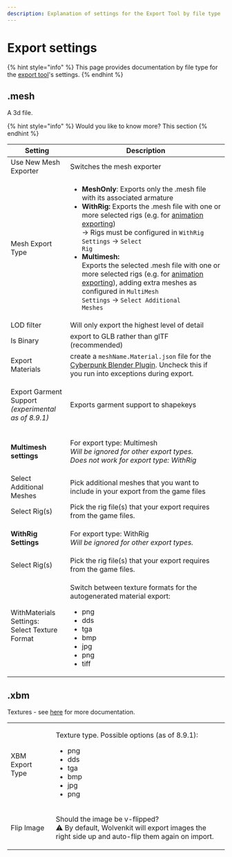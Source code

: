 ```yaml
---
description: Explanation of settings for the Export Tool by file type
---
```


# Export settings

{% hint style="info" %}
This page provides documentation by file type for the [export tool](./#export-tool)'s settings.
{% endhint %}

## .mesh

A 3d file.

{% hint style="info" %}
Would you like to know more? This section
{% endhint %}

| Setting                                                              | Description                                                                                                                                                                                                                                                                                                                                                                                                                                                                                                                                                                                                                                                                                                                                                    |
| -------------------------------------------------------------------- | -------------------------------------------------------------------------------------------------------------------------------------------------------------------------------------------------------------------------------------------------------------------------------------------------------------------------------------------------------------------------------------------------------------------------------------------------------------------------------------------------------------------------------------------------------------------------------------------------------------------------------------------------------------------------------------------------------------------------------------------------------------- |
| Use New Mesh Exporter                                                | Switches the mesh exporter                                                                                                                                                                                                                                                                                                                                                                                                                                                                                                                                                                                                                                                                                                                                     |
| Mesh Export Type                                                     | <ul><li><strong>MeshOnly</strong>: Exports only the .mesh file with its associated armature</li><li><strong>WithRig:</strong> Exports the .mesh file with one or more selected rigs (e.g. for <a href="../../../modding-community/exporting-to-blender/exporting-rigs-and-anims.md">animation exporting</a>)<br>-> Rigs must be configured in <code>WithRig Settings</code> -> <code>Select Rig</code></li><li><strong>Multimesh:</strong><br>Exports the selected .mesh file with one or more selected rigs (e.g. for <a href="../../../modding-community/exporting-to-blender/exporting-rigs-and-anims.md">animation exporting</a>), adding extra meshes as configured in <code>MultiMesh Settings</code> -> <code>Select Additional Meshes</code></li></ul> |
| LOD filter                                                           | Will only export the highest level of detail                                                                                                                                                                                                                                                                                                                                                                                                                                                                                                                                                                                                                                                                                                                   |
| Is Binary                                                            | export to GLB rather than glTF (recommended)                                                                                                                                                                                                                                                                                                                                                                                                                                                                                                                                                                                                                                                                                                                   |
| Export Materials                                                     | create a `meshName.Material.json` file for the [Cyberpunk Blender Plugin](../blender-integration.md#how-does-it-work). Uncheck this if you run into exceptions during export.                                                                                                                                                                                                                                                                                                                                                                                                                                                                                                                                                                                  |
| <p>Export Garment Support<br><em>(experimental as of 8.9.1)</em></p> | Exports garment support to shapekeys                                                                                                                                                                                                                                                                                                                                                                                                                                                                                                                                                                                                                                                                                                                           |
| **Multimesh settings**                                               | <p>For export type: Multimesh<br><em>Will be ignored for other export types.</em> <br><em>Does not work for export type: WithRig</em></p>                                                                                                                                                                                                                                                                                                                                                                                                                                                                                                                                                                                                                      |
|     Select Additional Meshes                                         | Pick additional meshes that you want to include in your export from the game files                                                                                                                                                                                                                                                                                                                                                                                                                                                                                                                                                                                                                                                                             |
|     Select Rig(s)                                                    | Pick the rig file(s) that your export requires from the game files.                                                                                                                                                                                                                                                                                                                                                                                                                                                                                                                                                                                                                                                                                            |
| **WithRig Settings**                                                 | <p>For export type: WithRig<br><em>Will be ignored for other export types.</em></p>                                                                                                                                                                                                                                                                                                                                                                                                                                                                                                                                                                                                                                                                            |
|     Select Rig(s)                                                    | Pick the rig file(s) that your export requires from the game files.                                                                                                                                                                                                                                                                                                                                                                                                                                                                                                                                                                                                                                                                                            |
| <p>WithMaterials Settings: <br>Select Texture Format</p>             | <p>Switch between texture formats for the autogenerated material export: </p><p></p><ul><li>png</li><li>dds</li><li>tga</li><li>bmp</li><li>jpg</li><li>png</li><li>tiff</li></ul>                                                                                                                                                                                                                                                                                                                                                                                                                                                                                                                                                                             |

## .xbm

Textures - see [here](https://wiki.redmodding.org/cyberpunk-2077-modding/modding-know-how/textures) for more documentation.

|                 |                                                                                                                                            |
| --------------- | ------------------------------------------------------------------------------------------------------------------------------------------ |
| XBM Export Type | <p>Texture type. Possible options (as of 8.9.1):</p><ul><li>png</li><li>dds</li><li>tga</li><li>bmp</li><li>jpg</li><li>png</li></ul>      |
| Flip Image      | <p>Should the image be v-flipped?<br>⚠ By default, Wolvenkit will export images the right side up and auto-flip them again on import. </p> |
